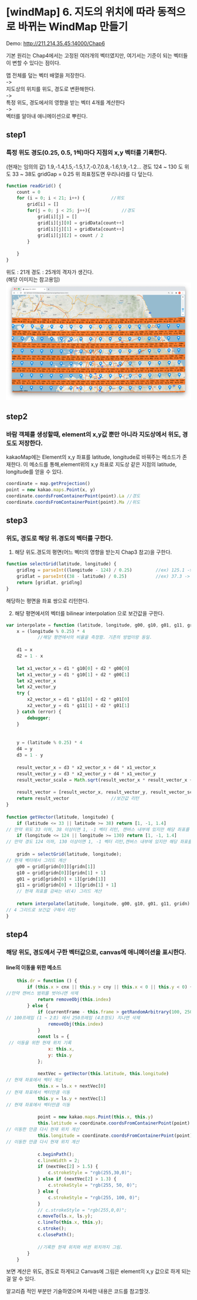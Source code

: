 # [windMap] 6. 지도의 위치에 따라 동적으로 바뀌는 WindMap 만들기

Demo: http://211.214.35.45:14000/Chap6

기본 원리는  Chap4에서는 고정된 여러개의 벡터였지만, 여기서는 기준이 되는 벡터들이 변할 수 있다는 점이다.


맵 전체를 덮는 벡터 배열을 저장한다.  
->  
지도상의 위치를 위도, 경도로 변환해한다.  
->  
특정 위도, 경도에서의 영향을 받는 벡터 4개를 계산한다  
->  
벡터를 알아내 애니메이션으로 뿌린다.  


## step1 
### 특정 위도 경도(0.25, 0.5, 1씩)마다 지점의 x,y 벡터를 기록한다. 
(현재는 임의의 값)
1.9,-1.4,1.5,-1.5,1.7,-0.7,0.8,-1.6,1.9,-1.2...
경도 124 ~ 130 도
위도 33 ~ 38도
gridGap = 0.25
위 좌표정도면 우리나라를 다 덮는다.
```javascript
function readGrid() {
    count = 0
    for (i = 0; i < 21; i++) {          //위도
        grid[i] = []
        for(j = 0; j < 25; j++){            //경도
            grid[i][j] = []
            grid[i][j][0] = gridData[count++]
            grid[i][j][1] = gridData[count++]
            grid[i][j][2] = count / 2
        }
        
    }
}
```

위도 : 21개
경도 : 25개의 
격자가 생긴다.  
(해당 이미지는 참고용임)  
![img1.png](./img1.png)


## step2 
### 바람 객체를 생성할때, element의 x,y값 뿐만 아니라 지도상에서 위도, 경도도 저장한다.
kakaoMap에는 Element의 x,y 좌표를 latitude, longitude로 바꿔주는 메소드가 존재한다.
이 메소드를 통해,element위의 x,y 좌표로 지도상 같은 지점의 latitude, longitude를 얻을 수 있다.
```javascript
coordinate = map.getProjection()
point = new kakao.maps.Point(x, y)
coordinate.coordsFromContainerPoint(point).La //경도
coordinate.coordsFromContainerPoint(point).Ma //위도
```

## step3
### 위도, 경도로 해당 위.경도의 벡터를 구한다.

1. 해당 위도.경도의 평면(어느 벡터의 영향을 받는지 Chap3 참고)을 구한다.
```javascript
function selectGrid(latitude, longitude) {                                
    gridlng = parseInt((longitude - 124) / 0.25)         //ex) 125.1 -> 4 
    gridlat = parseInt((38 - latitude) / 0.25)           //ex) 37.3 -> 2
    return [gridlat, gridlng]
}
```
해당하는 평면을 좌표 쌍으로 리턴한다.

2. 해당 평면에서의 벡터를 bilinear interpolation 으로 보간값을 구한다.
```javascript
var interpolate = function (latitude, longitude, g00, g10, g01, g11, gridn) {
    x = (longitude % 0.25) * 4
			//해당 평면에서의 비율을 측정함.	기존의 방법이랑 동일.

    d1 = x
    d2 = 1 - x

    let x1_vector_x = d1 * g10[0] + d2 * g00[0]
    let x1_vector_y = d1 * g10[1] + d2 * g00[1]
    let x2_vector_x
    let x2_vector_y
    try {
        x2_vector_x = d1 * g11[0] + d2 * g01[0]
        x2_vector_y = d1 * g11[1] + d2 * g01[1]
    } catch (error) {
        debugger;
    }


    y = (latitude % 0.25) * 4
    d4 = y
    d3 = 1 - y

    result_vector_x = d3 * x2_vector_x + d4 * x1_vector_x
    result_vector_y = d3 * x2_vector_y + d4 * x1_vector_y
    result_vector_scale = Math.sqrt(result_vector_x * result_vector_x + result_vector_y * result_vector_y)

    result_vector = [result_vector_x, result_vector_y, result_vector_scale]
    return result_vector                //보간값 리턴
}

function getVector(latitude, longitude) {                       
    if (latitude <= 33 || latitude >= 38) return [1, -1, 1.4]             
// 만약 위도 33 이하, 38 이상이면 1, -1 벡터 리턴, 캔버스 내부에 있지만 해당 좌표를 가질 수 있다.
    if (longitude <= 124 || longitude >= 130) return [1, -1, 1.4]         
// 만약 경도 124 이하, 130 이상이면 1, -1 벡터 리턴,캔버스 내부에 있지만 해당 좌표를 가질 수 있다.

    gridn = selectGrid(latitude, longitude);                            
// 현재 벡터에서 그리드 계산
    g00 = grid[gridn[0]][gridn[1]]                                      
    g10 = grid[gridn[0]][gridn[1] + 1]
    g01 = grid[gridn[0] + 1][gridn[1]]
    g11 = grid[gridn[0] + 1][gridn[1] + 1]                              
    // 현재 좌표를 감싸는 네(4) 그리드 계산

    return interpolate(latitude, longitude, g00, g10, g01, g11, gridn)      
// 4 그리드로 보간값 구해서 리턴
}
```

## step4
### 해당 위도, 경도에서 구한 벡터값으로, canvas에 애니메이션을 표시한다.

#### line의 이동을 위한 메소드
```javascript
    this.dr = function () {
        if (this.x > cnx || this.y > cny || this.x < 0 || this.y < 0) {                
//만약 캔버스 범위를 벗어나면 삭제
            return removeObj(this.index)
        } else {
            if (currentFrame - this.frame > getRandomArbitrary(100, 250)) {             
// 100프레임 (1 ~ 2초) 에서 250프레임 (4초정도) 지나면 삭제
                removeObj(this.index)
            }
            const ls = {                                                               
 // 이동을 위한 현재 위치 기록
                x: this.x,
                y: this.y
            };

            nextVec = getVector(this.latitude, this.longitude)                          
// 현재 좌표에서 벡터 계산
            this.x = ls.x + nextVec[0]                                                  
// 현재 좌표에서 벡터만큼 이동                                                                                                      
            this.y = ls.y + nextVec[1]                                                  
// 현재 좌표에서 벡터만큼 이동                                                                                                      

            point = new kakao.maps.Point(this.x, this.y)
            this.latitude = coordinate.coordsFromContainerPoint(point).Ma              
// 이동한 만큼 다시 현재 위치 계산
            this.longitude = coordinate.coordsFromContainerPoint(point).La              
// 이동한 만큼 다시 현재 위치 계산

            c.beginPath();
            c.lineWidth = 2;
            if (nextVec[2] > 1.5) {
                c.strokeStyle = "rgb(255,30,0)";
            } else if (nextVec[2] > 1.3) {
                c.strokeStyle = "rgb(255, 50, 0)";
            } else {
                c.strokeStyle = "rgb(255, 100, 0)";
            }
            // c.strokeStyle = "rgb(255,0,0)";
            c.moveTo(ls.x, ls.y);
            c.lineTo(this.x, this.y);
            c.stroke();
            c.closePath();

            //기록한 현재 위치와 바뀐 위치까지 그림.
        }
    }
```
보면 계산은 위도, 경도로 하게되고
Canvas에 그림은 element의 x,y 값으로 하게 되는걸 알 수 있다.

알고리즘 적인 부분만 기술하였으며 자세한 내용은 코드를 참고할것.

